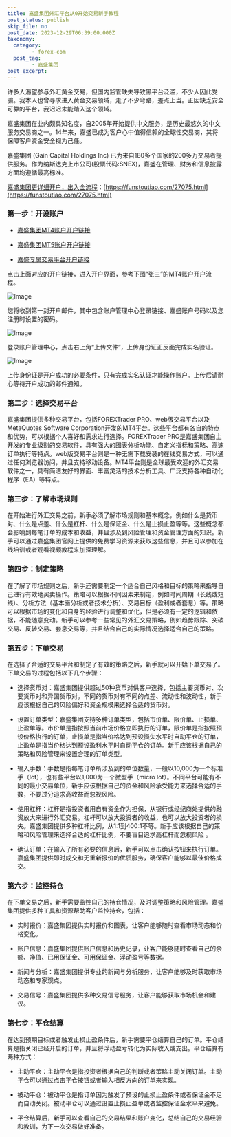 ```yaml
---
title: 嘉盛集团外汇平台从0开始交易新手教程
post_status: publish
skip_file: no
post_date: 2023-12-29T06:39:00.000Z
taxonomy:
  category:
        - forex-com
  post_tag:
        - 嘉盛集团
post_excerpt: 
---
```

许多人渴望参与外汇黄金交易，但国内监管缺失导致黑平台泛滥，不少人因此受骗。我本人也曾寻求进入黄金交易领域，走了不少弯路，差点上当。正因缺乏安全可靠的平台，我迟迟未能踏入这个领域。

嘉盛集团在业内颇具知名度，自2005年开始提供中文服务，是历史最悠久的中文服务交易商之一。14年来，嘉盛已成为客户心中值得信赖的全球性交易商，其将保障客户资金安全视为己任。

嘉盛集团 (Gain Capital Holdings Inc) 已为来自180多个国家的200多万交易者提供服务。作为纳斯达克上市公司(股票代码:SNEX)，嘉盛在管理、财务和信息披露方面均遵循最高标准。

[嘉盛集团更详细开户，出入金流程](https://funstoutiao.com/27075.html)：[https://funstoutiao.com/27075.html](https://funstoutiao.com/27075.html)

### 第一步：开设账户

* [嘉盛集团MT4账户开户链接](https://s.ssgg.net/jsmt4)

* [嘉盛集团MT5账户开户链接](https://s.ssgg.net/jsmt5)

* [嘉盛专属交易平台开户链接](https://s.ssgg.net/js)

点击上面对应的开户链接，进入开户界面，参考下图“张三”的MT4账户开户流程。

![Image](https://prod-files-secure.s3.us-west-2.amazonaws.com/39ed1227-6d7d-4570-be36-9ccd4a2c4241/7a167aea-686b-400d-af59-4e18eb607a40/640.png?X-Amz-Algorithm=AWS4-HMAC-SHA256&X-Amz-Content-Sha256=UNSIGNED-PAYLOAD&X-Amz-Credential=ASIAZI2LB46662R3X3I5%2F20250809%2Fus-west-2%2Fs3%2Faws4_request&X-Amz-Date=20250809T041308Z&X-Amz-Expires=3600&X-Amz-Security-Token=IQoJb3JpZ2luX2VjEHwaCXVzLXdlc3QtMiJIMEYCIQC%2BSkAQYpdc6GazWXMFH%2B6ymuXEIYPp7VObRKcCqzoYFQIhAIleEjZS2aGcu8GiRAVh6IeS6lv47ditWe6Gf3keGcS7KogECLX%2F%2F%2F%2F%2F%2F%2F%2F%2F%2FwEQABoMNjM3NDIzMTgzODA1Igx%2BPBogFWgGBXmD1b0q3AOloHM7jHIvacUCabbK3msJlmdzESncfO2DuXMHm1fEuLeQv61Fhbb6x6m7mh6p1FeMAbmKkU1HzdQRj%2Fkf%2FrOMW6vjoycGcHq%2B1onX3OIu52p%2FwQD%2BdbHkVhR%2BbacgsVBWCziILW9uCVpJ%2B88BGwAWNEhH%2FJVOOISXaemu7ZPO7CG5Dd7SMVuxLjVKa8f%2BPys18IwuAAJfAmM1goS9FcXLkZKgTGHQCna2OYVlIesEcZs5Z6CMXxyhK8%2BoIja5wXkUtv5tYTtlF5fChmmrccMORgE%2F2lijZQbr013I8ReO3%2BH46zSx2rLvU3NjqPebvhYvtfv1cW4d31TcjsVZw8Ixtl9hDsjjpdlWoGw%2BO5ecmqE67z8nq2jffigFDsTKWMKoxb5IH2Xl0yozeTuOI7O1gR3NLuf6gC65aBCObQxjriRS4MtkKUm%2F39DsaQ2poQDnZ8bdwE5N8ZsiyZX4011U4DZhqc%2FJZNGrtHsf0xIK4osIf%2BFk6bK8hOg6XIgO3A7n6WrW2xIcSMkvA7BGVFXdnu9UVtW3o31IEIDFLzgHUGqiSq%2FIMBXuOYaFNZW8%2FzChOp9tSPaei1UZzgddkXmS1vB2oCjhJvZJ7XSAU%2Fay2xaB4aBnX2OeqzoFvjC3hdvEBjqkAYtTBzDDQcWr7G7wXmIq02%2BK1Y9Q08Iai%2FJYrokLa3B1XrmRjap0jNaZbpzL2yoUShJWQ6tqoY%2FY6YrYFpA7IKYFNYeOMgG%2FoJQl%2F1kcjFREkG0Th5v9AqfzDaHRNn0VcoLxiYyRXgLSDFLn%2BcB5RK75fr507D8bMAaa8uSU3MCx20CRR1V3jyEXFlCTCcHmEbV7Y29imLmI2kYGmN%2Fkll5ps%2Fev&X-Amz-Signature=0fd3bb7b0ac0c33671194e3e679eb7ac98f8ca202fb75bbf4cd65779c897845f&X-Amz-SignedHeaders=host&x-amz-checksum-mode=ENABLED&x-id=GetObject)

您将收到第一封开户邮件，其中包含账户管理中心登录链接、嘉盛账户号码以及您注册时设置的密码。

![Image](https://prod-files-secure.s3.us-west-2.amazonaws.com/39ed1227-6d7d-4570-be36-9ccd4a2c4241/eaa1c6b3-2877-4284-a0e1-530e222c27fb/image.png?X-Amz-Algorithm=AWS4-HMAC-SHA256&X-Amz-Content-Sha256=UNSIGNED-PAYLOAD&X-Amz-Credential=ASIAZI2LB46662R3X3I5%2F20250809%2Fus-west-2%2Fs3%2Faws4_request&X-Amz-Date=20250809T041308Z&X-Amz-Expires=3600&X-Amz-Security-Token=IQoJb3JpZ2luX2VjEHwaCXVzLXdlc3QtMiJIMEYCIQC%2BSkAQYpdc6GazWXMFH%2B6ymuXEIYPp7VObRKcCqzoYFQIhAIleEjZS2aGcu8GiRAVh6IeS6lv47ditWe6Gf3keGcS7KogECLX%2F%2F%2F%2F%2F%2F%2F%2F%2F%2FwEQABoMNjM3NDIzMTgzODA1Igx%2BPBogFWgGBXmD1b0q3AOloHM7jHIvacUCabbK3msJlmdzESncfO2DuXMHm1fEuLeQv61Fhbb6x6m7mh6p1FeMAbmKkU1HzdQRj%2Fkf%2FrOMW6vjoycGcHq%2B1onX3OIu52p%2FwQD%2BdbHkVhR%2BbacgsVBWCziILW9uCVpJ%2B88BGwAWNEhH%2FJVOOISXaemu7ZPO7CG5Dd7SMVuxLjVKa8f%2BPys18IwuAAJfAmM1goS9FcXLkZKgTGHQCna2OYVlIesEcZs5Z6CMXxyhK8%2BoIja5wXkUtv5tYTtlF5fChmmrccMORgE%2F2lijZQbr013I8ReO3%2BH46zSx2rLvU3NjqPebvhYvtfv1cW4d31TcjsVZw8Ixtl9hDsjjpdlWoGw%2BO5ecmqE67z8nq2jffigFDsTKWMKoxb5IH2Xl0yozeTuOI7O1gR3NLuf6gC65aBCObQxjriRS4MtkKUm%2F39DsaQ2poQDnZ8bdwE5N8ZsiyZX4011U4DZhqc%2FJZNGrtHsf0xIK4osIf%2BFk6bK8hOg6XIgO3A7n6WrW2xIcSMkvA7BGVFXdnu9UVtW3o31IEIDFLzgHUGqiSq%2FIMBXuOYaFNZW8%2FzChOp9tSPaei1UZzgddkXmS1vB2oCjhJvZJ7XSAU%2Fay2xaB4aBnX2OeqzoFvjC3hdvEBjqkAYtTBzDDQcWr7G7wXmIq02%2BK1Y9Q08Iai%2FJYrokLa3B1XrmRjap0jNaZbpzL2yoUShJWQ6tqoY%2FY6YrYFpA7IKYFNYeOMgG%2FoJQl%2F1kcjFREkG0Th5v9AqfzDaHRNn0VcoLxiYyRXgLSDFLn%2BcB5RK75fr507D8bMAaa8uSU3MCx20CRR1V3jyEXFlCTCcHmEbV7Y29imLmI2kYGmN%2Fkll5ps%2Fev&X-Amz-Signature=a81b333af6e9cd753c0bed4d01beaa6fc4f1e1a97376357524103a3c45d14c12&X-Amz-SignedHeaders=host&x-amz-checksum-mode=ENABLED&x-id=GetObject)

登录账户管理中心，点击右上角“上传文件”，上传身份证正反面完成实名验证。

![Image](https://prod-files-secure.s3.us-west-2.amazonaws.com/39ed1227-6d7d-4570-be36-9ccd4a2c4241/54090639-09fc-46b4-a135-e0289f707147/image.png?X-Amz-Algorithm=AWS4-HMAC-SHA256&X-Amz-Content-Sha256=UNSIGNED-PAYLOAD&X-Amz-Credential=ASIAZI2LB46662R3X3I5%2F20250809%2Fus-west-2%2Fs3%2Faws4_request&X-Amz-Date=20250809T041308Z&X-Amz-Expires=3600&X-Amz-Security-Token=IQoJb3JpZ2luX2VjEHwaCXVzLXdlc3QtMiJIMEYCIQC%2BSkAQYpdc6GazWXMFH%2B6ymuXEIYPp7VObRKcCqzoYFQIhAIleEjZS2aGcu8GiRAVh6IeS6lv47ditWe6Gf3keGcS7KogECLX%2F%2F%2F%2F%2F%2F%2F%2F%2F%2FwEQABoMNjM3NDIzMTgzODA1Igx%2BPBogFWgGBXmD1b0q3AOloHM7jHIvacUCabbK3msJlmdzESncfO2DuXMHm1fEuLeQv61Fhbb6x6m7mh6p1FeMAbmKkU1HzdQRj%2Fkf%2FrOMW6vjoycGcHq%2B1onX3OIu52p%2FwQD%2BdbHkVhR%2BbacgsVBWCziILW9uCVpJ%2B88BGwAWNEhH%2FJVOOISXaemu7ZPO7CG5Dd7SMVuxLjVKa8f%2BPys18IwuAAJfAmM1goS9FcXLkZKgTGHQCna2OYVlIesEcZs5Z6CMXxyhK8%2BoIja5wXkUtv5tYTtlF5fChmmrccMORgE%2F2lijZQbr013I8ReO3%2BH46zSx2rLvU3NjqPebvhYvtfv1cW4d31TcjsVZw8Ixtl9hDsjjpdlWoGw%2BO5ecmqE67z8nq2jffigFDsTKWMKoxb5IH2Xl0yozeTuOI7O1gR3NLuf6gC65aBCObQxjriRS4MtkKUm%2F39DsaQ2poQDnZ8bdwE5N8ZsiyZX4011U4DZhqc%2FJZNGrtHsf0xIK4osIf%2BFk6bK8hOg6XIgO3A7n6WrW2xIcSMkvA7BGVFXdnu9UVtW3o31IEIDFLzgHUGqiSq%2FIMBXuOYaFNZW8%2FzChOp9tSPaei1UZzgddkXmS1vB2oCjhJvZJ7XSAU%2Fay2xaB4aBnX2OeqzoFvjC3hdvEBjqkAYtTBzDDQcWr7G7wXmIq02%2BK1Y9Q08Iai%2FJYrokLa3B1XrmRjap0jNaZbpzL2yoUShJWQ6tqoY%2FY6YrYFpA7IKYFNYeOMgG%2FoJQl%2F1kcjFREkG0Th5v9AqfzDaHRNn0VcoLxiYyRXgLSDFLn%2BcB5RK75fr507D8bMAaa8uSU3MCx20CRR1V3jyEXFlCTCcHmEbV7Y29imLmI2kYGmN%2Fkll5ps%2Fev&X-Amz-Signature=5bab274932beef76b70db9b8ab29734bc04b7ec6e5d2cb3182c95eeaac19a6d1&X-Amz-SignedHeaders=host&x-amz-checksum-mode=ENABLED&x-id=GetObject)

上传身份证是开户成功的必要条件，只有完成实名认证才能操作账户。上传后请耐心等待开户成功的邮件通知。

### 第二步：选择交易平台

嘉盛集团提供多种交易平台，包括FOREXTrader PRO、web版交易平台以及MetaQuotes Software Corporation开发的MT4平台。这些平台都有各自的特点和优势，可以根据个人喜好和需求进行选择。FOREXTrader PRO是嘉盛集团自主开发的专业级别的交易软件，具有强大的图表分析功能、自定义指标和策略、高速订单执行等特点。web版交易平台则是一种无需下载安装的在线交易方式，可以通过任何浏览器访问，并且支持移动设备。MT4平台则是全球最受欢迎的外汇交易软件之一，具有简洁友好的界面、丰富灵活的技术分析工具、广泛支持各种自动化程序（EA）等特点。

### 第三步：了解市场规则

在开始进行外汇交易之前，新手必须了解市场规则和基本概念，例如什么是货币对、什么是点差、什么是杠杆、什么是保证金、什么是止损止盈等等。这些概念都会影响到每笔订单的成本和收益，并且涉及到风险管理和资金管理方面的知识。新手可以通过嘉盛集团官网上提供的免费学习资源来获取这些信息，并且可以参加在线培训或者观看视频教程来加深理解。

### 第四步：制定策略

在了解了市场规则之后，新手还需要制定一个适合自己风格和目标的策略来指导自己进行有效地买卖操作。策略可以根据不同因素来制定，例如时间周期（长线或短线）、分析方法（基本面分析或者技术分析）、交易目标（盈利或者套息）等。策略可以根据市场的变化和自身的经验进行调整和优化，但是必须有一定的逻辑和依据，不能随意变动。新手可以参考一些常见的外汇交易策略，例如趋势跟踪、突破交易、反转交易、套息交易等，并且结合自己的实际情况选择适合自己的策略。

### 第五步：下单交易

在选择了合适的交易平台和制定了有效的策略之后，新手就可以开始下单交易了。下单交易的过程包括以下几个步骤：

* 选择货币对：嘉盛集团提供超过50种货币对供客户选择，包括主要货币对、次要货币对和异国货币对。不同的货币对有不同的点差、流动性和波动性，新手应该根据自己的风险偏好和资金规模来选择合适的货币对。

* 设置订单类型：嘉盛集团支持多种订单类型，包括市价单、限价单、止损单、止盈单等。市价单是指按照当前市场价格立即执行的订单，限价单是指按照预设价格执行的订单，止损单是指当价格达到预设损失水平时自动平仓的订单，止盈单是指当价格达到预设盈利水平时自动平仓的订单。新手应该根据自己的策略和风险管理来设置合理的订单类型。

* 输入手数：手数是指每笔订单所涉及到的单位数量，一般以10,000为一个标准手（lot），也有些平台以1,000为一个微型手（micro lot）。不同平台可能有不同的最小交易单位，新手应该根据自己的资金和风险承受能力来选择合适的手数，不要过分追求高收益而忽视风险。

* 使用杠杆：杠杆是指投资者用自有资金作为担保，从银行或经纪商处提供的融资放大来进行外汇交易。杠杆可以放大投资者的收益，也可以放大投资者的损失。嘉盛集团提供多种杠杆比例，从1:1到400:1不等。新手应该根据自己的策略和风险管理来选择合适的杠杆比例，不要盲目追求高杠杆而忽视风险 。

* 确认订单：在输入了所有必要的信息后，新手可以点击确认按钮来执行订单。嘉盛集团提供即时成交和无重新报价的优质服务，确保客户能够以最佳价格成交。

### 第六步：监控持仓

在下单交易之后，新手需要监控自己的持仓情况，及时调整策略和风险管理。嘉盛集团提供多种工具和资源帮助客户监控持仓，包括：

* 实时报价：嘉盛集团提供实时报价和图表，让客户能够随时查看市场动态和价格变化。

* 账户信息：嘉盛集团提供账户信息和历史记录，让客户能够随时查看自己的余额、净值、已用保证金、可用保证金、浮动盈亏等数据。

* 新闻与分析：嘉盛集团提供专业的新闻与分析服务，让客户能够及时获取市场动态和专家观点。

* 交易信号：嘉盛集团提供多种交易信号服务，让客户能够获取市场机会和建议。

### 第七步：平仓结算

在达到预期目标或者触发止损止盈条件后，新手需要平仓结算自己的订单。平仓结算是指关闭已经开启的订单，并且将浮动盈亏转化为实际收入或支出。平仓结算有两种方式：

* 主动平仓：主动平仓是指投资者根据自己的判断或者策略主动关闭订单。主动平仓可以通过点击平仓按钮或者输入相反方向的订单来实现。

* 被动平仓：被动平仓是指订单因为触发了预设的止损止盈条件或者保证金不足而自动关闭。被动平仓可以通过设置止损止盈单或者监控保证金水平来避免。

* 平仓结算后，新手可以查看自己的交易结果和账户变化，总结自己的交易经验和教训，为下一次交易做好准备。